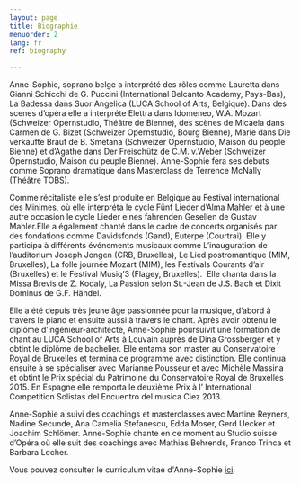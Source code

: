 ```yaml
---
layout: page
title: Biographie
menuorder: 2
lang: fr
ref: biography

---
```


Anne-Sophie, soprano belge a interprété des rôles comme Lauretta dans Gianni Schicchi de G. Puccini (International Belcanto Academy, Pays-Bas), La Badessa dans Suor Angelica (LUCA School of Arts, Belgique). Dans des scenes d’opéra elle a interpréte Elettra dans Idomeneo, W.A. Mozart (Schweizer Opernstudio, Théâtre de Bienne), des scènes de Micaela dans Carmen de G. Bizet (Schweizer Opernstudio, Bourg Bienne), Marie dans Die verkaufte Braut de B. Smetana (Schweizer Opernstudio, Maison du people Bienne) et d’Agathe dans Der Freischütz de C.M. v.Weber (Schweizer Opernstudio, Maison du peuple Bienne). Anne-Sophie fera ses débuts comme Soprano dramatique dans Masterclass de Terrence McNally (Théâtre TOBS).

Comme récitaliste elle s’est produite en Belgique au Festival international des Minimes, où elle interpréta le cycle Fünf Lieder d’Alma Mahler et à une autre occasion le cycle Lieder eines fahrenden Gesellen de Gustav Mahler.Elle a également chanté dans le cadre de concerts organisés par des fondations comme Davidsfonds (Gand), Euterpe (Courtrai). Elle y participa à différents événements musicaux comme L’inauguration de l’auditorium Joseph Jongen (CRB, Bruxelles), Le Lied postromantique (MIM, Bruxelles), La folle journée Mozart (MIM), les Festivals Courants d’air (Bruxelles) et le Festival Musiq’3 (Flagey, Bruxelles).  Elle chanta dans la Missa Brevis de Z. Kodaly, La Passion selon St.-Jean de J.S. Bach et Dixit Dominus de G.F. Händel.

Elle a été depuis très jeune âge passionnée pour la musique, d’abord à travers le piano et ensuite aussi à travers le chant. Après avoir obtenu le diplôme d’ingénieur-architecte, Anne-Sophie poursuivit une formation de chant au LUCA School of Arts à Louvain auprès de Dina Grossberger et y obtint le diplôme de bachelier. Elle entama son master au Conservatoire Royal de Bruxelles et termina ce programme avec distinction. Elle continua ensuite à se spécialiser avec Marianne Pousseur et avec Michèle Massina et obtint le Prix spécial du Patrimoine du Conservatoire Royal de Bruxelles 2015. En Espagne elle remporta le deuxième Prix à l’ International Competition Solistas del Encuentro del musica Ciez 2013.

Anne-Sophie a suivi des coachings et masterclasses avec Martine Reyners, Nadine Secunde, Ana Camelia Stefanescu, Edda Moser, Gerd Uecker et Joachim Schlömer. Anne-Sophie chante en ce moment au Studio suisse d’Opéra où elle suit des coachings avec Mathias Behrends, Franco Trinca et Barbara Locher.

Vous pouvez consulter le curriculum vitae d'Anne-Sophie [ici](assets/CV.pdf).
